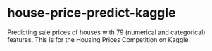 # house-price-predict-kaggle
Predicting sale prices of houses with 79 (numerical and categorical) features. This is for the Housing Prices Competition on Kaggle.
